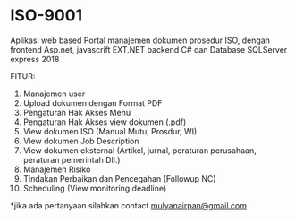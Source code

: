 # ISO-9001
Aplikasi web based Portal manajemen dokumen prosedur ISO,
dengan frontend Asp.net, javascrift EXT.NET backend C# dan Database SQLServer express 2018

FITUR:
1. Manajemen user
2. Upload dokumen dengan Format PDF
3. Pengaturan Hak Akses Menu
4. Pengaturan Hak Akses view dokumen (.pdf)
5. View dokumen ISO (Manual Mutu, Prosdur, WI)
6. View dokumen Job Description
7. View dokumen eksternal (Artikel, jurnal, peraturan perusahaan, peraturan pemerintah Dll.)
8. Manajemen Risiko
9. Tindakan Perbaikan dan Pencegahan (Followup NC)
10. Scheduling (View monitoring deadline)

*jika ada pertanyaan silahkan contact mulyanairpan@gmail.com
